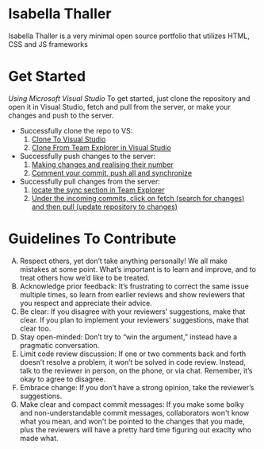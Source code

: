 # Isabella Thaller
Isabella Thaller is a very minimal open source portfolio that utilizes HTML, CSS and JS frameworks

# Get  Started
<i>Using Microsoft Visual Studio</i> To get started, just clone the repository and open it in Visual Studio, 
fetch and pull from the server, or make your changes and push to the server.

<ul>
  <li>Successfully clone the repo to VS:
    <ol>
      <li><a href="https://imgur.com/a/9GpDk">Clone To Visual Studio</a></li>
      <li><a href="https://imgur.com/a/zfSvD">Clone From Team Explorer in Visual Studio</a></li>
    </ol>
  <li>Successfully push changes to the server:
    <ol>
      <li><a href="https://imgur.com/a/GMRCc">Making changes and realising their number</a></li>
      <li><a href="https://imgur.com/a/dLdHB">Comment your commit, push all and synchronize</a></li>
    </ol>
  </li>
  <li>Successfully pull changes from the server:
    <ol>
      <li><a href="https://imgur.com/a/XmHsu">locate the sync section in Team Explorer</a></li>
      <li><a href="https://imgur.com/a/jg7t8">Under the incoming commits, click on fetch (search for changes) and then pull (update repository to changes)</a></li>
    </ol>
  </li>
</ul>

# Guidelines To Contribute

<ol type=A>
	<li>Respect others, yet don’t take anything personally! We all make mistakes at some point. What’s important is to learn and improve, and to treat others how we’d like to be treated.</li>
	<li>Acknowledge prior feedback: It’s frustrating to correct the same issue multiple times, so learn from earlier reviews and show reviewers that you respect and appreciate their advice.</li>
	<li>Be clear: If you disagree with your reviewers’ suggestions, make that clear. If you plan to implement your reviewers’ suggestions, make that clear too.</li>
	<li>Stay open-minded: Don’t try to “win the argument,” instead have a pragmatic conversation.</li>
	<li>Limit code review discussion: If one or two comments back and forth doesn’t resolve a problem, it won’t be solved in code review. Instead, talk to the reviewer in person, on the phone, or via chat. Remember, it’s okay to agree to disagree.</li>
	<li>Embrace change: If you don’t have a strong opinion, take the reviewer’s suggestions.</li>
	<li>Make clear and compact commit messages: If you make some bolky and non-understandable commit messages, collaborators won't know what you mean, and won't be pointed to the changes that you made, plus the reviewers will have a pretty hard time figuring out exaclty who made what.</li>
</ol>
